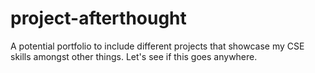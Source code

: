 # project-afterthought
A potential portfolio to include different projects that showcase my CSE skills amongst other things. Let's see if this goes anywhere.
